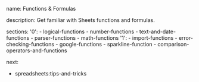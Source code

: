 name: Functions & Formulas

description: Get familiar with Sheets functions and formulas.

sections:
  '0':
    - logical-functions
    - number-functions
    - text-and-date-functions
    - parser-functions
    - math-functions
  '1':
    - import-functions
    - error-checking-functions
    - google-functions
    - sparkline-function
    - comparison-operators-and-functions

next:
  - spreadsheets:tips-and-tricks